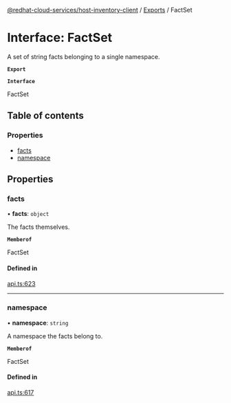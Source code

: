 [@redhat-cloud-services/host-inventory-client](../README.md) / [Exports](../modules.md) / FactSet

# Interface: FactSet

A set of string facts belonging to a single namespace.

**`Export`**

**`Interface`**

FactSet

## Table of contents

### Properties

- [facts](FactSet.md#facts)
- [namespace](FactSet.md#namespace)

## Properties

### facts

• **facts**: `object`

The facts themselves.

**`Memberof`**

FactSet

#### Defined in

[api.ts:623](https://github.com/RedHatInsights/javascript-clients/blob/master/packages/host-inventory/api.ts#L623)

___

### namespace

• **namespace**: `string`

A namespace the facts belong to.

**`Memberof`**

FactSet

#### Defined in

[api.ts:617](https://github.com/RedHatInsights/javascript-clients/blob/master/packages/host-inventory/api.ts#L617)
